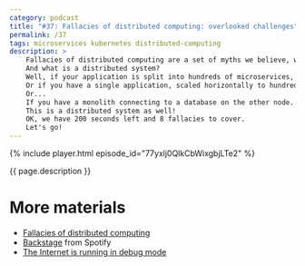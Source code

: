 ```yaml
---
category: podcast
title: "#37: Fallacies of distributed computing: overlooked challenges"
permalink: /37
tags: microservices kubernetes distributed-computing
description: >
    Fallacies of distributed computing are a set of myths we believe, when designing complex systems.
    And what is a distributed system?
    Well, if your application is split into hundreds of microservices, it's distributed.
    Or if you have a single application, scaled horizontally to hundreds of instances.
    Or...
    If you have a monolith connecting to a database on the other node.
    This is a distributed system as well!
    OK, we have 200 seconds left and 8 fallacies to cover.
    Let's go!
---
```


{% include player.html episode_id="77yxlj0QlkCbWixgbjLTe2" %}

{{ page.description }}

<!--
## Number 1: The network is reliable

Somehow we believe that making an HTTP request will always suceed.
OK, it can fail with 404 when the resource does not exist.
We somehow forget about dropped packets, broken connections, random router failures, malformed data frames.
So much can happen between two machines talking to each other.
In the same server rack or on two sides of the ocean.

## Number 2: Latency is zero

We can't beat the speed of light.
See episode 7 of this podcast.
Light needs about hundred millisconds to travel from one continent to another.
There is no way around that.
If your system needs to make ten sequential requests between Europe and America, expect at least one second spent in transit.

## Number 3: Bandwidth is infinite

It's atually possible to saturate network interface.
Really.
Modern protocols like JSON over HTTP add so much bloat to the real data that it's surprisingly easy to run out of bandwidth.
Even without Facebook's scale.
BTW Facebook is using BitTorrent to deploy their monolithic backend.
Otherwise, it would take ages to transfer a large binary from one server to thousands of others.

## Number 4: The network is secure

In the old days we all used HTTP without TLS.
These days even raffic inside our data centers should be encrypted.
You never know what malicious actors are deployed next to your machine in the cloud.

## Number 5: Topology doesn't change

Modern architectures on top of Kubernetes and alike make it impossible to rely on static IPs.
Dynamic discovery is everywhere.
Sometimes we hit a server next to us, sometimes on the other continent.
The deployment topology is constantly changing and we can't predict latencies and number of hops.

## Number 6: There is one administrator

Modern systems are so complex that while handling a request you are probably hitting tens of APIs.
Some are public, some are proprietary.
Some were implemented by your team, some by an ofshore company years ago.
Sometimes the hardest part is not finding the broken component.
It's figuring out who is responsible for it.
There are even special service catalogs for that, like [Backstage](https://backstage.io/) from Spotify.

## Number 7: Transport cost is zero

Internet is running in debug mode.
HTTP protocol used to be textual.
Machine-to-machine communication is done via JSON, a textual protocol.
I can't even imagine how much computing power we could save by using binary protocols.
Not to mention the superior support for validation.
Although that power would have been used for pointless mining of bitcoins.
But that's a different story.

## Number 8: The network is homogeneous

We somehow believe that all machines are the same.
We forget that their architecture and capabilities are different.
When was the last time you though about little- vs. big-endian?
We standing on the shoulders of decades-old protocols.
Battle-proven under a lot of conditions.
Ethernet, IP, TCP/IP.
Don't take them for granted and don't reinvent them.

There are actually more myths, but these are most common.
That's if, thanks for listening, bye!
-->

# More materials

* [Fallacies of distributed computing](https://en.wikipedia.org/wiki/Fallacies_of_distributed_computing)
* [Backstage](https://backstage.io/) from Spotify
* [The Internet is running in debug mode](http://java-is-the-new-c.blogspot.com/2014/10/why-protocols-are-messy-concept.html)


